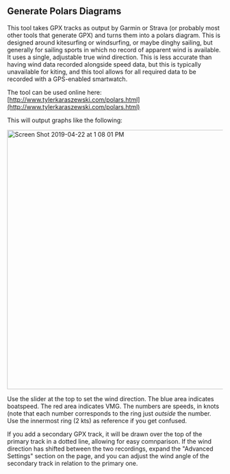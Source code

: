 Generate Polars Diagrams
------------------------

This tool takes GPX tracks as output by Garmin or Strava (or probably most other tools that generate GPX) and turns them into a polars diagram. This is designed around kitesurfing or windsurfing, or maybe dinghy sailing, but generally for sailing sports in which no record of apparent wind is available. It uses a single, adjustable true wind direction. This is less accurate than having wind data recorded alongside speed data, but this is typically unavailable for kiting, and this tool allows for all required data to be recorded with a GPS-enabled smartwatch.

The tool can be used online here: [http://www.tylerkaraszewski.com/polars.html](http://www.tylerkaraszewski.com/polars.html)

This will output graphs like the following:

<img width="604" alt="Screen Shot 2019-04-22 at 1 08 01 PM" src="https://user-images.githubusercontent.com/705000/56525371-bce3e200-64ff-11e9-9cbf-1e700bbed82b.png">

Use the slider at the top to set the wind direction. The blue area indicates boatspeed. The red area indicates VMG. The numbers are speeds, in knots (note that each number corresponds to the ring just *outside* the number. Use the innermost ring (2 kts) as reference if you get confused.

If you add a secondary GPX track, it will be drawn over the top of the primary track in a dotted line, allowing for easy comnparison. If the wind direction has shifted between the two recordings, expand the "Advanced Settings" section on the page, and you can adjust the wind angle of the secondary track in relation to the primary one. 

